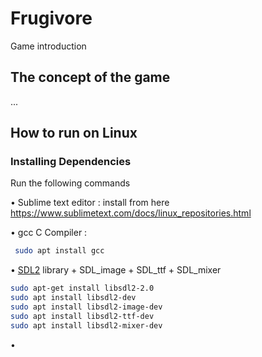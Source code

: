 # Frugivore
Game introduction

## The concept of the game
...

## How to run on Linux
### Installing Dependencies

Run the following commands

• Sublime text editor : install from here https://www.sublimetext.com/docs/linux_repositories.html

• gcc C Compiler : 
```sh
 sudo apt install gcc 
 ```

• [SDL2][SDL] library + SDL_image + SDL_ttf + SDL_mixer

```sh
sudo apt-get install libsdl2-2.0
sudo apt install libsdl2-dev
sudo apt install libsdl2-image-dev
sudo apt install libsdl2-ttf-dev
sudo apt install libsdl2-mixer-dev

```


• 


[SDL]: https://www.libsdl.org